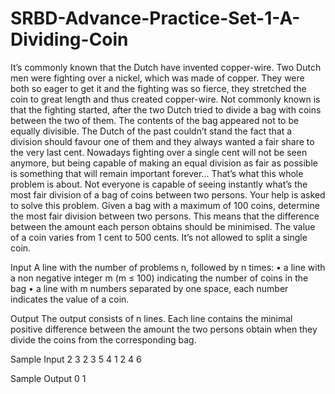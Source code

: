 # SRBD-Advance-Practice-Set-1-A-Dividing-Coin

It’s commonly known that the Dutch have invented copper-wire. Two Dutch men were fighting over
a nickel, which was made of copper. They were both so eager to get it and the fighting was so fierce,
they stretched the coin to great length and thus created copper-wire.
Not commonly known is that the fighting started, after the two Dutch tried to divide a bag with
coins between the two of them. The contents of the bag appeared not to be equally divisible. The Dutch
of the past couldn’t stand the fact that a division should favour one of them and they always wanted
a fair share to the very last cent. Nowadays fighting over a single cent will not be seen anymore, but
being capable of making an equal division as fair as possible is something that will remain important
forever...
That’s what this whole problem is about. Not everyone is capable of seeing instantly what’s the
most fair division of a bag of coins between two persons. Your help is asked to solve this problem.
Given a bag with a maximum of 100 coins, determine the most fair division between two persons.
This means that the difference between the amount each person obtains should be minimised. The
value of a coin varies from 1 cent to 500 cents. It’s not allowed to split a single coin.

Input
A line with the number of problems n, followed by n times:
• a line with a non negative integer m (m ≤ 100) indicating the number of coins in the bag
• a line with m numbers separated by one space, each number indicates the value of a coin.

Output
The output consists of n lines. Each line contains the minimal positive difference between the amount
the two persons obtain when they divide the coins from the corresponding bag.

Sample Input
2
3
2 3 5
4
1 2 4 6

Sample Output
0
1
